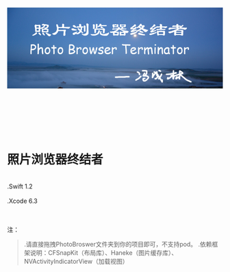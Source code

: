 ![image](./PhotoBroswer/title.jpg)


<br/><br/><br/>
照片浏览器终结者
===============
<br/>
.Swift 1.2<br/><br/>
.Xcode 6.3

<br/><br/>
注：<br/>
>.请直接拖拽PhotoBroswer文件夹到你的项目即可，不支持pod。
>.依赖框架说明：CFSnapKit（布局库）、Haneke（图片缓存库）、NVActivityIndicatorView（加载视图）




